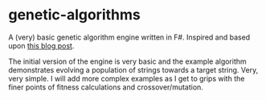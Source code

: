 genetic-algorithms
==================

A (very) basic genetic algorithm engine written in F#. Inspired and based upon [this blog post](http://www.theprojectspot.com/tutorial-post/creating-a-genetic-algorithm-for-beginners/3).

The initial version of the engine is very basic and the example algorithm demonstrates evolving a population of strings towards a target string. Very, very simple. I will add 
more complex examples as I get to grips with the finer points of fitness calculations and crossover/mutation.